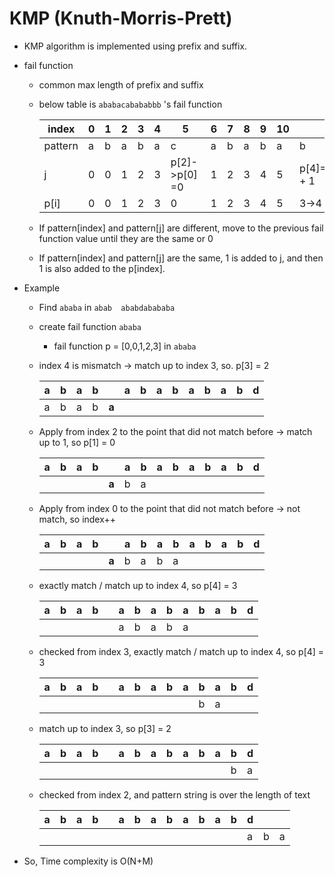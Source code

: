 # KMP (Knuth-Morris-Prett)

* KMP algorithm is implemented using prefix and suffix.

* fail function

  * common max length of prefix and suffix

  * below table is  `ababacabababbb` 's fail function

    | index   | 0    | 1    | 2    | 3    | 4    | 5             | 6    | 7    | 8    | 9    | 10   | 11               | 12           | 13   |
    | ------- | ---- | ---- | ---- | ---- | ---- | ------------- | ---- | ---- | ---- | ---- | ---- | ---------------- | ------------ | ---- |
    | pattern | a    | b    | a    | b    | a    | c             | a    | b    | a    | b    | a    | b                | b            | b    |
    | j       | 0    | 0    | 1    | 2    | 3    | p[2]->p[0] =0 | 1    | 2    | 3    | 4    | 5    | p[4]=3(same) + 1 | p[3]->p[1]=0 | 0    |
    | p[i]    | 0    | 0    | 1    | 2    | 3    | 0             | 1    | 2    | 3    | 4    | 5    | 3->4             | 0            | 0    |

  * If pattern[index] and pattern[j] are different, move to the previous fail function value until they are the same or 0

  * If pattern[index] and pattern[j] are the same, 1 is added to j, and then 1 is also added to the p[index].



* Example

  * Find `ababa`   in `abab  ababdabababa`
  * create fail function `ababa`
    * fail function p  = [0,0,1,2,3]  in `ababa `

  

  * index 4 is mismatch ->  match up to index 3,  so. p[3] = 2

    | a    | b    | a    | b    |       | a    | b    | a    | b    | a    | b    | a    | b    | d    |
    | ---- | ---- | ---- | ---- | ----- | ---- | ---- | ---- | ---- | ---- | ---- | ---- | ---- | ---- |
    | a    | b    | a    | b    | **a** |      |      |      |      |      |      |      |      |      |

  * Apply from index 2 to the point that did not match before -> match up to 1, so p[1] = 0

    | a    | b    | a    | b    |       | a    | b    | a    | b    | a    | b    | a    | b    | d    |
    | ---- | ---- | ---- | ---- | ----- | ---- | ---- | ---- | ---- | ---- | ---- | ---- | ---- | ---- |
    |      |      |      |      | **a** | b    | a    |      |      |      |      |      |      |      |

  * Apply from index 0 to the point that did not match before ->  not match, so index++

    | a    | b    | a    | b    |       | a    | b    | a    | b    | a    | b    | a    | b    | d    |
    | ---- | ---- | ---- | ---- | ----- | ---- | ---- | ---- | ---- | ---- | ---- | ---- | ---- | ---- |
    |      |      |      |      | **a** | b    | a    | b    | a    |      |      |      |      |      |

  * exactly match /  match up to index 4, so p[4] = 3

    | a    | b    | a    | b    |      | a    | b    | a    | b    | a    | b    | a    | b    | d    |
    | ---- | ---- | ---- | ---- | ---- | ---- | ---- | ---- | ---- | ---- | ---- | ---- | ---- | ---- |
    |      |      |      |      |      | a    | b    | a    | b    | a    |      |      |      |      |

  * checked from index 3, exactly match / match up to index 4, so p[4] = 3 

    | a    | b    | a    | b    |      | a    | b    | a    | b    | a    | b    | a    | b    | d    |
    | ---- | ---- | ---- | ---- | ---- | ---- | ---- | ---- | ---- | ---- | ---- | ---- | ---- | ---- |
    |      |      |      |      |      |      |      |      |      |      | b    | a    |      |      |

  * match up to index 3, so p[3] = 2

    | a    | b    | a    | b    |      | a    | b    | a    | b    | a    | b    | a    | b    | d    |
    | ---- | ---- | ---- | ---- | ---- | ---- | ---- | ---- | ---- | ---- | ---- | ---- | ---- | ---- |
    |      |      |      |      |      |      |      |      |      |      |      |      | b    | a    |

  * checked from index 2, and pattern string is over the length of text

    | a    | b    | a    | b    |      | a    | b    | a    | b    | a    | b    | a    | b    | d    |      |      |
    | ---- | ---- | ---- | ---- | ---- | ---- | ---- | ---- | ---- | ---- | ---- | ---- | ---- | ---- | ---- | ---- |
    |      |      |      |      |      |      |      |      |      |      |      |      |      | a    | b    | a    |



* So, Time complexity is O(N+M)

